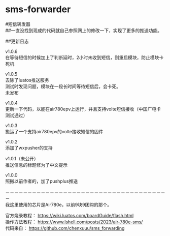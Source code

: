 # sms-forwarder
#短信转发器    
##一直没找到现成的代码就自己参照网上的修改一下，实现了更多的推送功能。    
    
##更新日志

v1.0.6     
在等待短信的时候加上了判断延时，2小时未收到短信，则重启模块，防止模块卡死机

v1.0.5     
去除了luatos推送服务     
测试时发现问题，模块在一段长时间等待短信后，会卡死。     
未发布     

v1.0.4     
更新一下代码，以能在air780epv上运行，并且支持volte短信接收（中国广电卡测试通过）

v1.0.3     
搬运了一个支持air780epv的volte接收短信的固件
    
v1.0.2     
添加了wxpusher的支持     
     
v1.0.1（未公开）　  
推送信息的标题修为了中文提示     
    
v1.0.0     
照搬以前作者的，加了pushplus推送     

－－－－－－－－－－－－－－－－－－－－－－－－－－－－－－－－－－－－－    
我这里使用的芯片是Air780e，以前9块9团购的那个。    
    
官方烧录教程： https://wiki.luatos.com/boardGuide/flash.html    
操作方法教程： https://www.lshell.com/posts/2023/air-780e-sms/    
代码来自： https://github.com/chenxuuu/sms_forwarding    


